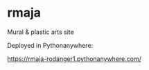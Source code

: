 # rmaja
Mural &amp; plastic arts site
  
  
Deployed in Pythonanywhere:

https://rmaja-rodanger1.pythonanywhere.com/
